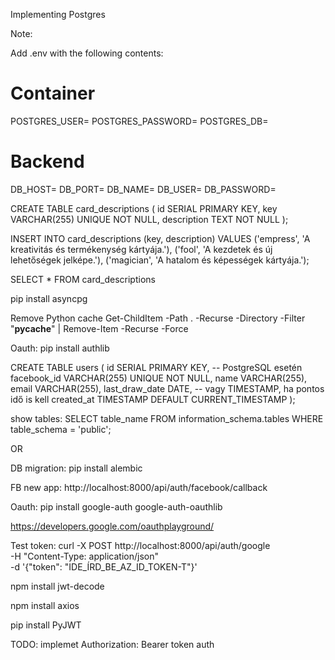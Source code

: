 Implementing Postgres

Note:

Add .env with the following contents:
# Container
POSTGRES_USER=
POSTGRES_PASSWORD=
POSTGRES_DB=
# Backend
DB_HOST=
DB_PORT=
DB_NAME=
DB_USER=
DB_PASSWORD=


CREATE TABLE card_descriptions (
    id SERIAL PRIMARY KEY,
    key VARCHAR(255) UNIQUE NOT NULL,
    description TEXT NOT NULL
);

INSERT INTO card_descriptions (key, description) VALUES
('empress', 'A kreativitás és termékenység kártyája.'),
('fool', 'A kezdetek és új lehetőségek jelképe.'),
('magician', 'A hatalom és képességek kártyája.');

SELECT * FROM card_descriptions

pip install asyncpg

Remove Python cache
Get-ChildItem -Path . -Recurse -Directory -Filter "__pycache__" | Remove-Item -Recurse -Force

Oauth:
pip install authlib 

CREATE TABLE users (
    id SERIAL PRIMARY KEY,  -- PostgreSQL esetén
    facebook_id VARCHAR(255) UNIQUE NOT NULL,
    name VARCHAR(255),
    email VARCHAR(255),
    last_draw_date DATE,  -- vagy TIMESTAMP, ha pontos idő is kell
    created_at TIMESTAMP DEFAULT CURRENT_TIMESTAMP
);

show tables:
SELECT table_name FROM information_schema.tables
WHERE table_schema = 'public';

OR



DB migration:
pip install alembic

FB new app:
http://localhost:8000/api/auth/facebook/callback


Oauth:
pip install google-auth google-auth-oauthlib

https://developers.google.com/oauthplayground/

Test token:
curl -X POST http://localhost:8000/api/auth/google \
  -H "Content-Type: application/json" \
  -d '{"token": "IDE_ÍRD_BE_AZ_ID_TOKEN-T"}'


npm install jwt-decode

npm install axios

pip install PyJWT


TODO: implemet Authorization: Bearer token auth


